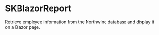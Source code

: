 # SKBlazorReport

Retrieve employee information from the Northwind database and display it on a Blazor page.  
